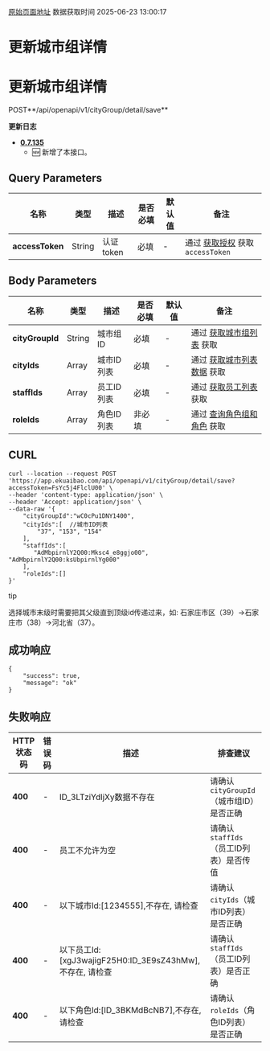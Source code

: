 [原始页面地址](https://docs.ekuaibao.com/docs/open-api/city/update-city-group-details)
数据获取时间 2025-06-23 13:00:17

# 更新城市组详情

# 更新城市组详情  
  
POST**/api/openapi/v1/cityGroup/detail/save**

**更新日志**

  * [**0.7.135**](/updateLog/update-log#07135)
    * 🆕 新增了本接口。



## Query Parameters​

名称| 类型| 描述| 是否必填| 默认值| 备注  
---|---|---|---|---|---  
**accessToken**|  String| 认证token| 必填| -| 通过 [获取授权](/docs/open-api/getting-started/auth) 获取 `accessToken`  
  
## Body Parameters​

名称| 类型| 描述| 是否必填| 默认值| 备注  
---|---|---|---|---|---  
**cityGroupId**|  String| 城市组ID| 必填| -| 通过 [获取城市组列表](/docs/open-api/city/get-city-group) 获取  
**cityIds**|  Array| 城市ID列表| 必填| -| 通过 [获取城市列表数据](/docs/open-api/basedata/get-basedata-city) 获取  
**staffIds**|  Array| 员工ID列表| 必填| -| 通过 [获取员工列表](/docs/open-api/corporation/get-all-staffs) 获取  
**roleIds**|  Array| 角色ID列表| 非必填| -| 通过 [查询角色组和角色](/docs/open-api/corporation/get-roles-group) 获取  
  
## CURL​
    
    
    curl --location --request POST 'https://app.ekuaibao.com/api/openapi/v1/cityGroup/detail/save?accessToken=FsYc5j4FlclU00' \  
    --header 'content-type: application/json' \  
    --header 'Accept: application/json' \  
    --data-raw '{  
        "cityGroupId":"wC0cPu1DNY1400",  
        "cityIds":[  //城市ID列表  
            "37", "153", "154"  
        ],  
        "staffIds":[  
           "AdMbpirnlY2Q00:Mksc4_e8ggjo00", "AdMbpirnlY2Q00:ksUbpirnlYg000"  
        ],  
        "roleIds":[]  
    }'  
    

tip

选择城市末级时需要把其父级直到顶级id传递过来，如: 石家庄市区（39）->石家庄市（38）->河北省（37）。

## 成功响应​
    
    
    {  
        "success": true,  
        "message": "ok"  
    }  
    

## 失败响应​

HTTP状态码| 错误码| 描述| 排查建议  
---|---|---|---  
**400**|  -| ID_3LTziYdljXy数据不存在| 请确认 `cityGroupId`（城市组ID）是否正确  
**400**|  -| 员工不允许为空| 请确认 `staffIds`（员工ID列表）是否传值  
**400**|  -| 以下城市Id:[1234555],不存在, 请检查| 请确认 `cityIds`（城市ID列表）是否正确  
**400**|  -| 以下员工Id:[xgJ3wajigF25H0:ID_3E9sZ43hMw],不存在, 请检查| 请确认 `staffIds`（员工ID列表）是否正确  
**400**|  -| 以下角色Id:[ID_3BKMdBcNB7],不存在, 请检查| 请确认 `roleIds`（角色ID列表）是否正确
